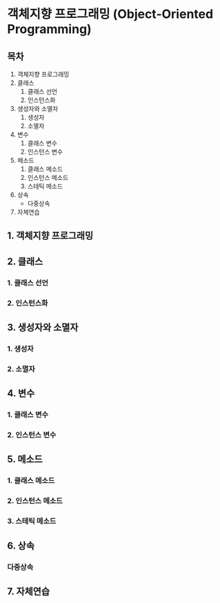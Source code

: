 # 객체지향 프로그래밍 (Object-Oriented Programming)


## 목차
1. 객체지향 프로그래밍
2. 클래스
    1. 클래스 선언
    2. 인스턴스화
3. 생성자와 소멸자
    1. 생성자
    2. 소멸자
4. 변수
    1. 클래스 변수
    2. 인스턴스 변수
5. 메소드
    1. 클래스 메소드
    2. 인스턴스 메소드
    3. 스테틱 메소드
6. 상속
    - 다중상속
7. 자체연습


## 1. 객체지향 프로그래밍


## 2. 클래스
### 1. 클래스 선언
### 2. 인스턴스화



## 3. 생성자와 소멸자
### 1. 생성자
### 2. 소멸자



## 4. 변수
### 1. 클래스 변수
### 2. 인스턴스 변수



## 5. 메소드
### 1. 클래스 메소드
### 2. 인스턴스 메소드
### 3. 스테틱 메소드



## 6. 상속
### 다중상속


## 7. 자체연습
